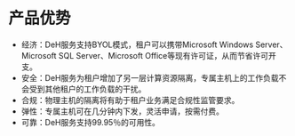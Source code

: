 # 产品优势<a name="deh_01_0032"></a>

-   经济：DeH服务支持BYOL模式，租户可以携带Microsoft Windows Server、Microsoft SQL Server、Microsoft Office等现有许可证，从而节省许可开支。
-   安全：DeH服务为租户增加了另一层计算资源隔离，专属主机上的工作负载不会受到其他租户的工作负载的干扰。
-   合规：物理主机的隔离将有助于租户业务满足合规性监管要求。
-   弹性：专属主机可在几分钟内下发，灵活申请，按需付费。
-   可靠：DeH服务支持99.95％的可用性。

